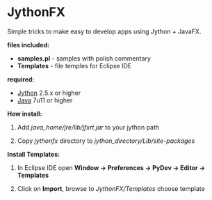 JythonFX
========

Simple tricks to make easy to develop apps using Jython + JavaFX.

**files included:**
- **samples.pl** - samples with polish commentary
- **Templates** - file temples for Eclipse IDE

**required:**
- [Jython](http://www.jython.org/downloads.html) 2.5.x or higher
- [Java](http://www.java.com) 7u11 or higher

**How install:**

1. Add *java_home/jre/lib/jfxrt.jar* to your jython path

1. Copy *jythonfx* directory to *jython_directory/Lib/site-packages*

**Install Templates:**

1. In Eclipse IDE open **Window -> Preferences -> PyDev -> Editor -> Templates**

1. Click on **Import**, browse to *JythonFX/Templates* choose template
